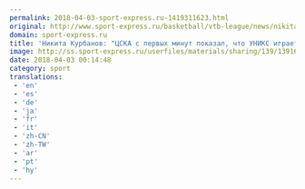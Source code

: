 ```yaml
---
permalink: 2018-04-03-sport-express.ru-1419311623.html
original: http://www.sport-express.ru/basketball/vtb-league/news/nikita-kurbanov-cska-s-pervyh-minut-pokazal-chto-uniks-igraet-v-gostyah-1391666/
domain: sport-express.ru
title: 'Никита Курбанов: "ЦСКА с первых минут показал, что УНИКС играет в гостях"'
image: http://ss.sport-express.ru/userfiles/materials/sharing/139/1391666.jpg
date: 2018-04-03 00:14:48
category: sport
translations: 
 - 'en'
 - 'es'
 - 'de'
 - 'ja'
 - 'fr'
 - 'it'
 - 'zh-CN'
 - 'zh-TW'
 - 'ar'
 - 'pt'
 - 'hy'
---
```


